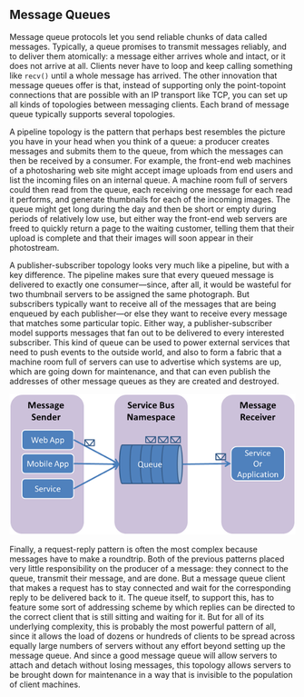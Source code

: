 ## Message Queues

Message queue protocols let you send reliable chunks of data called messages. Typically, a
queue promises to transmit messages reliably, and to deliver them atomically: a message either arrives
whole and intact, or it does not arrive at all. Clients never have to loop and keep calling something like
`recv()` until a whole message has arrived.
The other innovation that message queues offer is that, instead of supporting only the point-topoint
connections that are possible with an IP transport like TCP, you can set up all kinds of topologies
between messaging clients. Each brand of message queue typically supports several topologies.

A pipeline topology is the pattern that perhaps best resembles the picture you have in your head
when you think of a queue: a producer creates messages and submits them to the queue, from which the
messages can then be received by a consumer. For example, the front-end web machines of a photosharing
web site might accept image uploads from end users and list the incoming files on an internal
queue. A machine room full of servers could then read from the queue, each receiving one message for
each read it performs, and generate thumbnails for each of the incoming images. The queue might get
long during the day and then be short or empty during periods of relatively low use, but either way the
front-end web servers are freed to quickly return a page to the waiting customer, telling them that their
upload is complete and that their images will soon appear in their photostream.

A publisher-subscriber topology looks very much like a pipeline, but with a key difference. The
pipeline makes sure that every queued message is delivered to exactly one consumer—since, after all, it
would be wasteful for two thumbnail servers to be assigned the same photograph. But subscribers
typically want to receive all of the messages that are being enqueued by each publisher—or else they
want to receive every message that matches some particular topic. Either way, a publisher-subscriber
model supports messages that fan out to be delivered to every interested subscriber. This kind of queue
can be used to power external services that need to push events to the outside world, and also to form a
fabric that a machine room full of servers can use to advertise which systems are up, which are going
down for maintenance, and that can even publish the addresses of other message queues as they are
created and destroyed.

![messages](./mqueu.png)

Finally, a request-reply pattern is often the most complex because messages have to make a roundtrip.
Both of the previous patterns placed very little responsibility on the producer of a message: they
connect to the queue, transmit their message, and are done. But a message queue client that makes a
request has to stay connected and wait for the corresponding reply to be delivered back to it. The queue
itself, to support this, has to feature some sort of addressing scheme by which replies can be directed to
the correct client that is still sitting and waiting for it. But for all of its underlying complexity, this is
probably the most powerful pattern of all, since it allows the load of dozens or hundreds of clients to be
spread across equally large numbers of servers without any effort beyond setting up the message queue.
And since a good message queue will allow servers to attach and detach without losing messages, this
topology allows servers to be brought down for maintenance in a way that is invisible to the population
of client machines.

